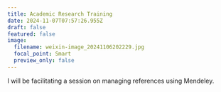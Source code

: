 ```yaml
---
title: Academic Research Training
date: 2024-11-07T07:57:26.955Z
draft: false
featured: false
image:
  filename: weixin-image_20241106202229.jpg
  focal_point: Smart
  preview_only: false
---
```

I﻿ will be facilitating a session on managing references using Mendeley.